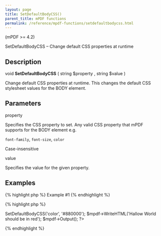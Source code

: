 ```yaml
---
layout: page
title: SetDefaultBodyCSS()
parent_title: mPDF functions
permalink: /reference/mpdf-functions/setdefaultbodycss.html
---
```


<div id="bpmbook" class="bpmbook" style="direction:ltr;">
<div class="topic_user_field">
<div id="U0">
<p>(mPDF &gt;= 4.2)</p>
<p>SetDefaultBodyCSS – Change default CSS properties at runtime</p>
<h2>Description</h2>

<div class="alert alert-info" role="alert">void <b>SetDefaultBodyCSS</b> ( string <span class="parameter">$property</span> , string <span class="parameter">$value</span> )</div>
<p>Change default CSS properties at runtime. This changes the default CSS stylesheet values for the BODY element.</p>
<h2>Parameters</h2>
<p class="manual_param_dt"><span class="parameter">property</span></p>
<p class="manual_param_dd">Specifies the CSS property to set. Any valid CSS property that mPDF supports for the BODY element e.g.

<code>font-family</code>, <code>font-size</code>, <code>color </code>

Case-insensitive</p>
<p><span class="parameter">value</span></p>
<p class="manual_param_dd"><span class="parameter"></span>Specifies the value for the given property.</p>
<h2>Examples</h2>

{% highlight php %}
Example #1
{% endhighlight %}

{% highlight php %}
<?php

<?php

$mpdf=new mPDF();

$mpdf->SetDefaultBodyCSS('color', '#880000');

$mpdf->WriteHTML('Hallow World should be in red');

$mpdf->Output();

?>
{% endhighlight %}

<p>&nbsp;</p>
</div>
</div>

